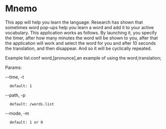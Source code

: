 # Mnemo

This app will help you learn the language. Research has shown that sometimes word pop-ups help you learn a word and add it to your active vocabulary. This application works as follows. By launching it, you specify the timer, after how many minutes the word will be shown to you, after that the application will work and select the word for you and after 10 seconds the translation, and then disappear. And so it will be cyclically repeated.

Example list.conf
    word,[pronunce],an example of using the word,translation;

Params:

  --time, -t 
  
      default: 1
      
  --path, -p 
  
      default: /words.list
      
  --mode, -m 
  
      default: 1 or 0
